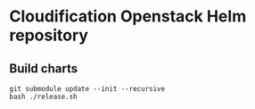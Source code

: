 # Cloudification Openstack Helm repository

## Build charts
```
git submodule update --init --recursive
bash ./release.sh
```